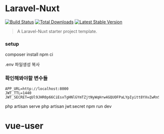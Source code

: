 # Laravel-Nuxt

<a href="https://github.com/cretueusebiu/laravel-nuxt/actions"><img src="https://github.com/cretueusebiu/laravel-nuxt/workflows/tests/badge.svg" alt="Build Status"></a>
<a href="https://packagist.org/packages/cretueusebiu/laravel-nuxt"><img src="https://poser.pugx.org/cretueusebiu/laravel-nuxt/d/total.svg" alt="Total Downloads"></a>
<a href="https://packagist.org/packages/cretueusebiu/laravel-nuxt"><img src="https://poser.pugx.org/cretueusebiu/laravel-nuxt/v/stable.svg" alt="Latest Stable Version"></a>

> A Laravel-Nuxt starter project template.
### setup 
composer install 
npm ci

.env  파일생성 복사

### 확인해봐야할 변수들
```
APP_URL=http://localhost:8000
JWT_TTL=1440
JWT_SECRET=qUl9JHR0p66CiEsxTgHNlGYmTZjtNyWqHrw4GQUOFPaLYpIyitt8YXvZwRnSqPle
```

php artisan serve 
php artisan jwt:secret
npm run dev
# vue-user
